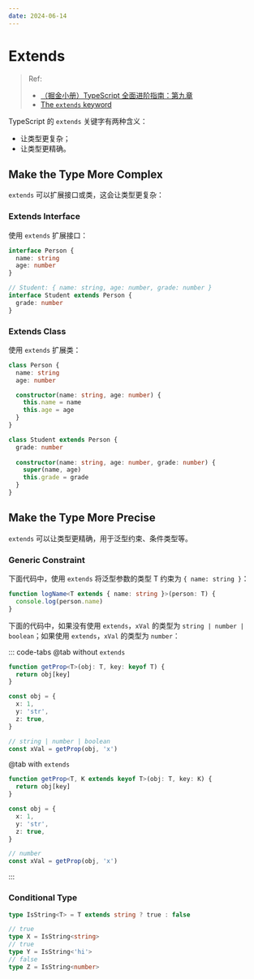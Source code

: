 ```yaml
---
date: 2024-06-14
---
```


# Extends

> Ref: 
> - [（掘金小册）TypeScript 全面进阶指南：第九章](https://juejin.cn/book/7086408430491172901?scrollMenuIndex=1)
> - [The `extends` keyword](https://matiashernandez.dev/blog/post/typescript-the-extends-keyword)

TypeScript 的 `extends` 关键字有两种含义：
- 让类型更复杂；
- 让类型更精确。

## Make the Type More Complex

`extends` 可以扩展接口或类，这会让类型更复杂：

### Extends Interface

使用 `extends` 扩展接口：

```ts
interface Person {
  name: string
  age: number
}

// Student: { name: string, age: number, grade: number }
interface Student extends Person {
  grade: number
}
```

### Extends Class

使用 `extends` 扩展类：

```ts
class Person {
  name: string
  age: number

  constructor(name: string, age: number) {
    this.name = name
    this.age = age
  }
}

class Student extends Person {
  grade: number
  
  constructor(name: string, age: number, grade: number) {
    super(name, age)
    this.grade = grade
  }
}
```

## Make the Type More Precise

`extends` 可以让类型更精确，用于泛型约束、条件类型等。

### Generic Constraint

下面代码中，使用 `extends` 将泛型参数的类型 T 约束为 `{ name: string }`：

```ts
function logName<T extends { name: string }>(person: T) {
  console.log(person.name)
}
```

下面的代码中，如果没有使用 `extends`，`xVal` 的类型为 `string | number | boolean`；如果使用 `extends`，`xVal` 的类型为 `number`：

::: code-tabs
@tab without `extends`
```ts {1,11}
function getProp<T>(obj: T, key: keyof T) {
  return obj[key]
}

const obj = {
  x: 1,
  y: 'str',
  z: true,
}

// string | number | boolean
const xVal = getProp(obj, 'x')
```

@tab with `extends`
```ts {1,11}
function getProp<T, K extends keyof T>(obj: T, key: K) {
  return obj[key]
}

const obj = {
  x: 1,
  y: 'str',
  z: true,
}

// number
const xVal = getProp(obj, 'x')
```
:::

### Conditional Type

```ts
type IsString<T> = T extends string ? true : false

// true
type X = IsString<string>
// true
type Y = IsString<'hi'>
// false
type Z = IsString<number>
```
